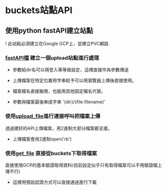 # buckets站點API

## 使用python fastAPI建立站點
! 此站點必須建立在Google GCP上，並建立PVC網路

### [fastAPI檔](main.py) 建立一個upload站點進行處理
* 參數給dir名可以用登入等等做設定，這裡直接作為參數傳送

* 上傳檔案在特定位置用字串給予可以用瀏覽器上傳後直接使用。

* 檔案檔名直接搬用，也能用其他固定檔名代替。

* 參數與檔案最後串成字串
  '{dir}/{file.filename}'

### 使用[upload_file](upload_file.py)進行連接呼叫把檔案上傳
透過建好的API上傳檔案，用2進制大部分檔案都支援。
* 上傳檔案會用2進制open('rb')


### 使用[get_file](get_file.py) 直接從buckets下取得檔案
直接使用GCP的基本驗證取得資料(目前設定似乎只有取得檔案可以不用驗證檔上傳不行)
* 這裡用預設認證方式可以直接通過進行下載